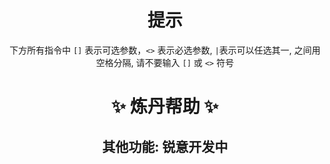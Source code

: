 <div align="center">

# 提示

下方所有指令中 `[]` 表示可选参数，`<>` 表示必选参数, `|`表示可以任选其一, 之间用空格分隔, 请不要输入 `[]` 或 `<>` 符号

# ✨ 炼丹帮助 ✨

</div>

<div align="center">

## 其他功能: 锐意开发中

</div>
